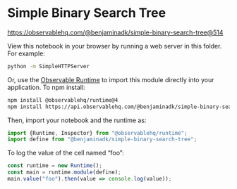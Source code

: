 # Simple Binary Search Tree

https://observablehq.com/@benjaminadk/simple-binary-search-tree@514

View this notebook in your browser by running a web server in this folder. For
example:

~~~sh
python -m SimpleHTTPServer
~~~

Or, use the [Observable Runtime](https://github.com/observablehq/runtime) to
import this module directly into your application. To npm install:

~~~sh
npm install @observablehq/runtime@4
npm install https://api.observablehq.com/@benjaminadk/simple-binary-search-tree.tgz?v=3
~~~

Then, import your notebook and the runtime as:

~~~js
import {Runtime, Inspector} from "@observablehq/runtime";
import define from "@benjaminadk/simple-binary-search-tree";
~~~

To log the value of the cell named “foo”:

~~~js
const runtime = new Runtime();
const main = runtime.module(define);
main.value("foo").then(value => console.log(value));
~~~
